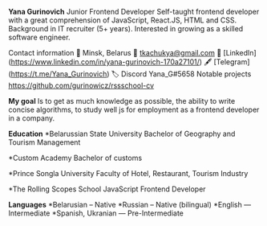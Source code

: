 **Yana Gurinovich**
Junior Frontend Developer
Self-taught frontend developer with a great comprehension of JavaScript, React.JS, HTML and CSS. Background in IT recruiter (5+ years). Interested in growing as a skilled software engineer.

Contact information
📍 Minsk, Belarus
📧 tkachukya@gmail.com
💼 [LinkedIn] (https://www.linkedin.com/in/yana-gurinovich-170a27101/)
🖋️ [Telegram] (https://t.me/Yana_Gurinovich)
🏷️ Discord Yana_G#5658
Notable projects
https://github.com/gurinowicz/rssschool-cv

**My goal**
Is to get as much knowledge as possible, the ability to write concise algorithms, to study well js for employment as a frontend developer in a company.

**Education**
*Belarussian State University
Bachelor of Geography and Tourism Management

*Custom Academy
Bachelor of customs

*Prince Songla University
Faculty of Hotel, Restaurant, Tourism Industry

*The Rolling Scopes School
JavaScript Frontend Developer

**Languages**
*Belarusian – Native
*Russian – Native (bilingual)
*English — Intermediate
*Spanish, Ukranian — Pre-Intermediate

